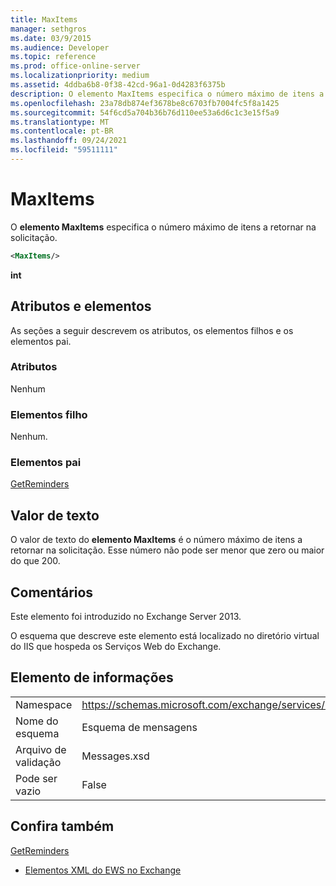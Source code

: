 ```yaml
---
title: MaxItems
manager: sethgros
ms.date: 03/9/2015
ms.audience: Developer
ms.topic: reference
ms.prod: office-online-server
ms.localizationpriority: medium
ms.assetid: 4ddba6b8-0f38-42cd-96a1-0d4283f6375b
description: O elemento MaxItems especifica o número máximo de itens a retornar na solicitação.
ms.openlocfilehash: 23a78db874ef3678be8c6703fb7004fc5f8a1425
ms.sourcegitcommit: 54f6cd5a704b36b76d110ee53a6d6c1c3e15f5a9
ms.translationtype: MT
ms.contentlocale: pt-BR
ms.lasthandoff: 09/24/2021
ms.locfileid: "59511111"
---
```

# <a name="maxitems"></a>MaxItems

O **elemento MaxItems** especifica o número máximo de itens a retornar na solicitação. 
  
```XML
<MaxItems/>
```

 **int**
## <a name="attributes-and-elements"></a>Atributos e elementos

As seções a seguir descrevem os atributos, os elementos filhos e os elementos pai.
  
### <a name="attributes"></a>Atributos

Nenhum
  
### <a name="child-elements"></a>Elementos filho

Nenhum.
  
### <a name="parent-elements"></a>Elementos pai

[GetReminders](getreminders.md)
  
## <a name="text-value"></a>Valor de texto

O valor de texto do **elemento MaxItems** é o número máximo de itens a retornar na solicitação. Esse número não pode ser menor que zero ou maior do que 200. 
  
## <a name="remarks"></a>Comentários

Este elemento foi introduzido no Exchange Server 2013.
  
O esquema que descreve este elemento está localizado no diretório virtual do IIS que hospeda os Serviços Web do Exchange.
  
## <a name="element-information"></a>Elemento de informações

|||
|:-----|:-----|
|Namespace  <br/> |https://schemas.microsoft.com/exchange/services/2006/messages  <br/> |
|Nome do esquema  <br/> |Esquema de mensagens  <br/> |
|Arquivo de validação  <br/> |Messages.xsd  <br/> |
|Pode ser vazio  <br/> |False  <br/> |
   
## <a name="see-also"></a>Confira também



[GetReminders](getreminders.md)


- [Elementos XML do EWS no Exchange](ews-xml-elements-in-exchange.md)

